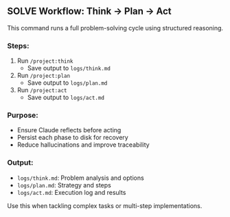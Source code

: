 ## SOLVE Workflow: Think → Plan → Act

This command runs a full problem-solving cycle using structured reasoning.

### Steps:
1. Run `/project:think`
   - Save output to `logs/think.md`
2. Run `/project:plan`
   - Save output to `logs/plan.md`
3. Run `/project:act`
   - Save output to `logs/act.md`

### Purpose:
- Ensure Claude reflects before acting
- Persist each phase to disk for recovery
- Reduce hallucinations and improve traceability

### Output:
- `logs/think.md`: Problem analysis and options
- `logs/plan.md`: Strategy and steps
- `logs/act.md`: Execution log and results

Use this when tackling complex tasks or multi-step implementations.
